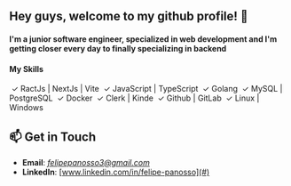 ## Hey guys, welcome to my github profile! 👋
#### I'm a junior software engineer, specialized in web development and I'm getting closer every day to finally specializing in backend

#### My Skills 

‎ ✓ RactJs | NextJs | Vite
‎ ✓ JavaScript | TypeScript 
‎ ✓ Golang 
‎ ✓ MySQL | PostgreSQL 
‎ ✓ Docker 
‎ ✓ Clerk | Kinde 
‎ ✓ Github | GitLab 
‎ ✓ Linux | Windows 

## 📫 Get in Touch  
-  **Email**: *felipepanosso3@gmail.com*  
-  **LinkedIn**: [www.linkedin.com/in/felipe-panosso](#)  
